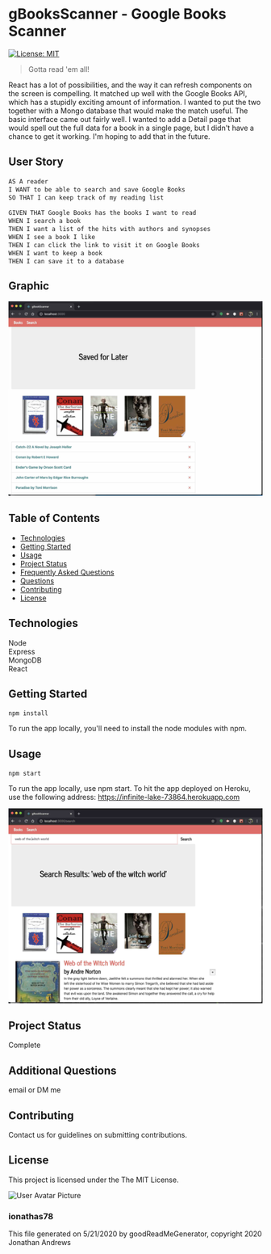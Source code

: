 # gBooksScanner - Google Books Scanner
[![License: MIT](https://img.shields.io/badge/License-MIT-yellow.svg)](https://opensource.org/licenses/MIT)

> Gotta read 'em all!

React has a lot of possibilities, and the way it can refresh components
on the screen is compelling. It matched up well with the Google Books API,
which has a stupidly exciting amount of information. I wanted to put the two
together with a Mongo database that would make the match useful.
The basic interface came out fairly well. I wanted to add a Detail page that
would spell out the full data for a book in a single page, but I didn't have
a chance to get it working. I'm hoping to add that in the future.


## User Story

```
AS A reader
I WANT to be able to search and save Google Books
SO THAT I can keep track of my reading list
```

```
GIVEN THAT Google Books has the books I want to read
WHEN I search a book
THEN I want a list of the hits with authors and synopses
WHEN I see a book I like
THEN I can click the link to visit it on Google Books
WHEN I want to keep a book
THEN I can save it to a database
```
            


## Graphic
![Project Image 0](./images/gBookScanner_Main.jpg)

## Table of Contents
* [Technologies](#Technologies)
* [Getting Started](#Getting)
* [Usage](#Usage)
* [Project Status](#Project)
* [Frequently Asked Questions](#FAQ)
* [Questions](#Additional)
* [Contributing](#Contributing)
* [License](#License)
## Technologies
Node\
Express\
MongoDB\
React

## Getting Started
```
npm install
```

To run the app locally, you'll need to install the node modules with npm.


## Usage
```
npm start
```

To run the app locally, use npm start.
To hit the app deployed on Heroku, use the following address:
https://infinite-lake-73864.herokuapp.com

![Project Usage Image 0](./images/gBookScanner_Search.jpg)

## Project Status
Complete


## Additional Questions
email or DM me

## Contributing
Contact us for guidelines on submitting contributions.

## License
This project is licensed under the The MIT License.

![User Avatar Picture](https://avatars1.githubusercontent.com/u/61706660?v=4)
### ionathas78

This file generated on 5/21/2020 by goodReadMeGenerator, copyright 2020 Jonathan Andrews

